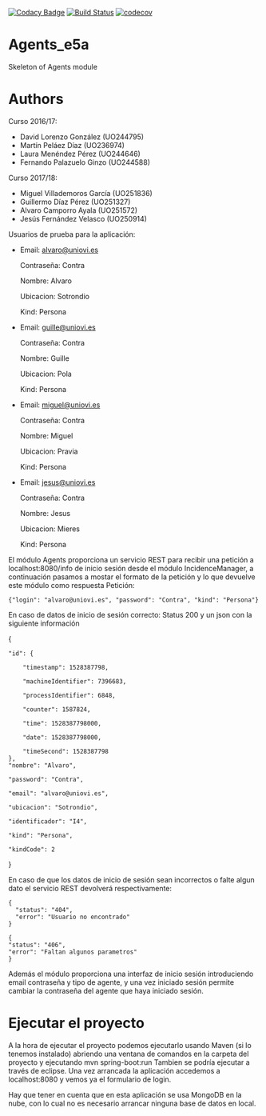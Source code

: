 [![Codacy Badge](https://api.codacy.com/project/badge/Grade/c77c11b6a34b46c4bc6b299e15976f2d)](https://www.codacy.com/app/jelabra/Agents_e5a?utm_source=github.com&amp;utm_medium=referral&amp;utm_content=Arquisoft/Agents_e5a&amp;utm_campaign=Badge_Grade)
[![Build Status](https://travis-ci.org/Arquisoft/Agents_e5a.svg?branch=master)](https://travis-ci.org/Arquisoft/Agents_e5a)
[![codecov](https://codecov.io/gh/Arquisoft/participants1a/branch/master/graph/badge.svg)](https://codecov.io/gh/Arquisoft/Agents_e5a)


# Agents_e5a

Skeleton of Agents module

# Authors

  Curso 2016/17:

  - David Lorenzo González (UO244795)
  - Martín Peláez Díaz (UO236974)
  - Laura Menéndez Pérez (UO244646)
  - Fernando Palazuelo Ginzo (UO244588)

  Curso 2017/18:
  
  - Miguel Villademoros García (UO251836)
  - Guillermo Díaz Pérez (UO251327)
  - Alvaro Camporro Ayala (UO251572)
  - Jesús Fernández Velasco (UO250914)


Usuarios de prueba para la aplicación:

- Email: alvaro@uniovi.es

  Contraseña: Contra
  
  Nombre: Alvaro
  
  Ubicacion: Sotrondio
  
  Kind: Persona
  
- Email: guille@uniovi.es

  Contraseña: Contra
  
  Nombre: Guille
  
  Ubicacion: Pola
  
  Kind: Persona
  
- Email: miguel@uniovi.es

  Contraseña: Contra
  
  Nombre: Miguel
  
  Ubicacion: Pravia
  
  Kind: Persona

- Email: jesus@uniovi.es

  Contraseña: Contra
  
  Nombre: Jesus
  
  Ubicacion: Mieres
  
  Kind: Persona

El módulo Agents proporciona un servicio REST para recibir una petición a localhost:8080/info de inicio sesión desde el módulo IncidenceManager, a continuación pasamos a mostar el formato de la petición y lo que devuelve este módulo como respuesta
Petición:

    {"login": "alvaro@uniovi.es", "password": "Contra", "kind": "Persona"}
    
En caso de datos de inicio de sesión correcto:
Status 200 y un json con la siguiente información

{

    "id": {
    
        "timestamp": 1528387798,
        
        "machineIdentifier": 7396683,
        
        "processIdentifier": 6848,
        
        "counter": 1587824,
        
        "time": 1528387798000,
        
        "date": 1528387798000,
        
        "timeSecond": 1528387798
    },
    "nombre": "Alvaro",
    
    "password": "Contra",
    
    "email": "alvaro@uniovi.es",
    
    "ubicacion": "Sotrondio",
    
    "identificador": "I4",
    
    "kind": "Persona",
    
    "kindCode": 2
}

En caso de que los datos de inicio de sesión sean incorrectos o falte algun dato el servicio REST devolverá respectivamente:

    {
      "status": "404",
      "error": "Usuario no encontrado"
    }
    
    {
    "status": "406",
    "error": "Faltan algunos parametros"
    }
    
    
Además el módulo proporciona una interfaz de inicio sesión introduciendo email contraseña y tipo de agente, y una vez iniciado sesión permite cambiar la contraseña del agente que haya iniciado sesión.


  
# Ejecutar el proyecto

A la hora de ejecutar el proyecto podemos ejecutarlo usando Maven (si lo tenemos instalado) abriendo una ventana de comandos en la carpeta del proyecto y ejecutando mvn spring-boot:run
Tambien se podría ejecutar a través de eclipse. Una vez arrancada la aplicación accedemos a localhost:8080 y vemos ya el formulario de login. 

Hay que tener en cuenta que en esta aplicación se usa MongoDB en la nube, con lo cual no es necesario arrancar ninguna base de datos en local.

